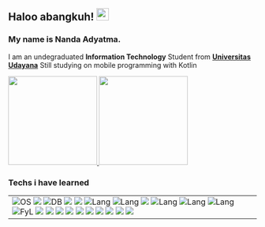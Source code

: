 
## Haloo abangkuh! <img src="https://media.giphy.com/media/hvRJCLFzcasrR4ia7z/giphy.gif" width="25">

### My name is **Nanda Adyatma**.

I am an undegraduated **Information Technology** Student from **[Universitas Udayana](https://www.unud.ac.id/)**
Still studying on mobile programming with Kotlin 



<p align="left">
<a href="https://github.com/nandaadyatma">
  <img height="180em" src="https://github-readme-stats-eight-theta.vercel.app/api?username=nandaadyatma&show_icons=true&theme=algolia&include_all_commits=true&count_private=true"/>
  <img height="180em" src="https://github-readme-stats-eight-theta.vercel.app/api/top-langs/?username=nandaadyatma&layout=compact&langs_count=8&theme=algolia"/>
</a>
</p>

### Techs i have learned
||
|-----------------------------|
| ![OS](https://img.shields.io/badge/Android-3DDC84?style=for-the-badge&logo=android&logoColor=white) <img src="https://img.shields.io/badge/Kotlin-B125EA?style=for-the-badge&logo=kotlin&logoColor=white" /> ![DB](https://img.shields.io/badge/MySQL-4479A1?style=for-the-badge&logo=MySQL&logoColor=white) <img src="https://img.shields.io/badge/VSCode-0078D4?style=for-the-badge&logo=visual%20studio%20code&logoColor=white" /> <img src="https://img.shields.io/badge/Android_Studio-3DDC84?style=for-the-badge&logo=android-studio&logoColor=white" />   ![Lang](https://img.shields.io/badge/HTML5-E34F26?style=for-the-badge&logo=html5&logoColor=white)  ![Lang](https://img.shields.io/badge/CSS3-1572B6?style=for-the-badge&logo=css3&logoColor=white) <img src="https://img.shields.io/badge/JavaScript-323330?style=for-the-badge&logo=javascript&logoColor=F7DF1E" />  ![Lang](https://img.shields.io/badge/C++-00599C?style=for-the-badge&logo=c%2B%2B&logoColor=white) ![Lang](https://img.shields.io/badge/C-00599C?style=for-the-badge&logo=c&logoColor=white) ![Lang](https://img.shields.io/badge/JSON-000000?style=for-the-badge&logo=json&logoColor=white) ![FyL](https://img.shields.io/badge/Postman-FF6C37?style=for-the-badge&logo=postman&logoColor=white) <img src="[https://img.shields.io/badge/Arduino-00979D?style=for-the-badge&logo=Arduino&logoColor=white](https://img.shields.io/badge/Arduino_IDE-00979D?style=for-the-badge&logo=arduino&logoColor=white)" /> <img src="https://img.shields.io/badge/Python-FFD43B?style=for-the-badge&logo=python&logoColor=blue" /> <img src="https://img.shields.io/badge/Laravel-FF2D20?style=for-the-badge&logo=laravel&logoColor=white" /> <img src="https://img.shields.io/badge/PHP-777BB4?style=for-the-badge&logo=php&logoColor=white" /> <img src="https://img.shields.io/badge/Leaflet-199900?style=for-the-badge&logo=Leaflet&logoColor=white" /> <img src="https://img.shields.io/badge/Figma-F24E1E?style=for-the-badge&logo=figma&logoColor=white" /> <img src="https://img.shields.io/badge/MongoDB-4EA94B?style=for-the-badge&logo=mongodb&logoColor=white" /> <img src="https://img.shields.io/badge/Express%20js-000000?style=for-the-badge&logo=express&logoColor=white"/> <img src="https://img.shields.io/badge/Node%20js-339933?style=for-the-badge&logo=nodedotjs&logoColor=white" /> <img src="https://img.shields.io/badge/TypeScript-007ACC?style=for-the-badge&logo=typescript&logoColor=white" />


<!---
nandaadyatma/nandaadyatma is a ✨ special ✨ repository because its `README.md` (this file) appears on your GitHub profile.
You can click the Preview link to take a look at your changes.
--->
